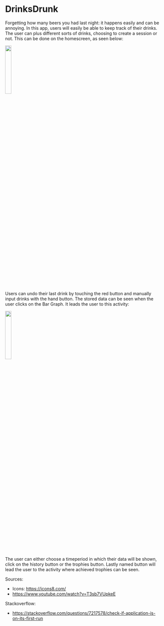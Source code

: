 # DrinksDrunk

Forgetting how many beers you had last night: it happens easily and can be annoying. In this app, users will easily be able to keep track of their drinks. The user can plus different sorts of drinks, choosing to create a session or not. This can be done on the homescreen, as seen below:

<img src="https://github.com/MyBunzor/DrinksDrunk/blob/master/docs/DrinksDrunk%20NewPlusActivity.png" width="20%" height="20%"/>

Users can undo their last drink by touching the red button and manually input drinks with the hand button. The stored data can be seen when the user clicks on the Bar Graph. It leads the user to this activity:

<img src="https://github.com/MyBunzor/DrinksDrunk/blob/master/docs/DrinksDrunk%20NewTimeActivity2.png" width="20%" height="20%"/>

The user can either choose a timeperiod in which their data will be shown, click on the history button or the trophies button. Lastly named button will lead the user to the activity where achieved trophies can be seen.

Sources:
- Icons: https://icons8.com/
- https://www.youtube.com/watch?v=T3sb7VUpkeE

Stackoverflow: 
- https://stackoverflow.com/questions/7217578/check-if-application-is-on-its-first-run
